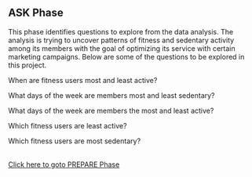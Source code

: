 ## ASK Phase
This phase identifies questions to explore from the data analysis. The analysis is trying to uncover patterns of fitness and sedentary activity among its members with the goal of optimizing its service with certain marketing campaigns.  Below are some of the questions to be explored in this project.


When are fitness users most and least active? 

What days of the week are members most and least sedentary?

What days of the week are members the most and least active?

Which fitness users are least active?

Which fitness users are most sedentary?

<br/>
<a href="https://github.com/mwalbers1/Google-Data-Analytics-capstone/blob/main/PREPARE.md" target="_blank">Click here to goto PREPARE Phase</a>
